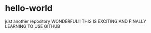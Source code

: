 # hello-world
just another repository
WONDERFUL!!
    THIS IS EXCITING AND FINALLY LEARNING TO USE GITHUB
